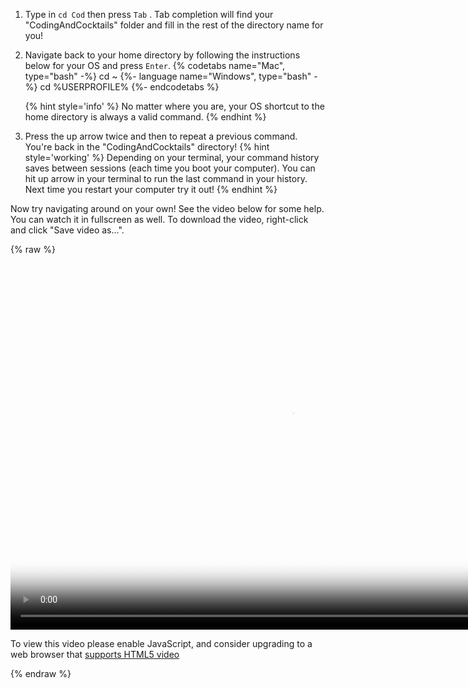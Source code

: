1. Type in `cd Cod` then press `Tab` <i class="fa fa-share fa-rotate-180"></i>. Tab completion will find your "CodingAndCocktails" folder and fill in the rest of the directory name for you!

1. Navigate back to your home directory by following the instructions below for your OS and press `Enter`.
   {% codetabs name="Mac", type="bash" -%} 
    cd ~
    {%- language name="Windows", type="bash" -%} 
    cd %USERPROFILE%
    {%- endcodetabs %}

   {% hint style='info' %}
No matter where you are, your OS shortcut to the home directory is always a valid command.
    {% endhint %}

1. Press the up arrow twice and then <i class="fa fa-share fa-rotate-180"></i> to repeat a previous command. You're back in the "CodingAndCocktails" directory!
   {% hint style='working' %}
Depending on your terminal, your command history saves between sessions (each time you boot your computer). You can hit up arrow in your terminal to run the last command in your history. Next time you restart your computer try it out!
   {% endhint %}

Now try navigating around on your own! See the video below for some help. You can watch it in fullscreen as well. To download the video, right-click and click "Save video as...".

{% raw %}
  <video id="CLI_Part1" class="video-js" controls preload="auto" width="900" height="600"
  poster="CLI_Part1.jpg" data-setup="{}">
  <source src="videos/CLI_Part1.mp4" type='video/mp4'>
  <p class="vjs-no-js">
    To view this video please enable JavaScript, and consider upgrading to a web browser that
    <a href="http://videojs.com/html5-video-support/" target="_blank">supports HTML5 video</a>
  </p>
  </video>
{% endraw %}